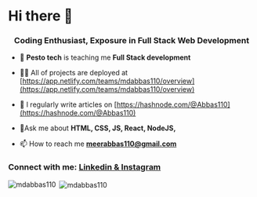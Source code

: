 <h1 align="left">Hi there 👋</h1>
<h3 align="center">Coding Enthusiast, Exposure in Full Stack Web Development</h3>


- 🌱 **Pesto tech** is teaching me **Full Stack development**

- 👨‍💻 All of projects are deployed at [https://app.netlify.com/teams/mdabbas110/overview](https://app.netlify.com/teams/mdabbas110/overview)

- 📝 I regularly write articles on [https://hashnode.com/@Abbas110](https://hashnode.com/@Abbas110)

- 💬Ask me about **HTML, CSS, JS, React, NodeJS,**

- 📫 How to reach me **meerabbas110@gmail.com**

<h3 align="left">Connect with me: <a href="https://linkedin.com/in/syed mohammad abbas" target="blank">Linkedin & </a> <a href="https://instagram.com/abbas_abidi__" target="blank">Instagram</a> </h3>


<p><img align="left" src="https://github-readme-stats.vercel.app/api/top-langs?username=mdabbas110&show_icons=true&locale=en&layout=compact" alt="mdabbas110" /></p>

<p>&nbsp;<img align="center" src="https://github-readme-stats.vercel.app/api?username=mdabbas110&show_icons=true&locale=en" alt="mdabbas110" /></p>
